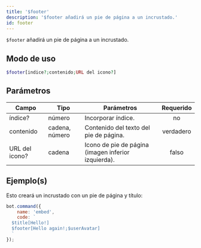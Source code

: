 ```yaml
---
title: '$footer'
description: '$footer añadirá un pie de página a un incrustado.'
id: footer
---
```


`$footer` añadirá un pie de página a un incrustado.

## Modo de uso

```php
$footer[indice?;contenido;URL del icono?]
```

## Parámetros

| Campo          | Tipo           | Parámetros                                          | Requerido |
| -------------- | -------------- | --------------------------------------------------- |:---------:|
| índice?        | número         | Incorporar índice.                                  |    no     |
| contenido      | cadena, número | Contenido del texto del pie de página.              | verdadero |
| URL del icono? | cadena         | Icono de pie de página (imagen inferior izquierda). |   falso   |

## Ejemplo(s)

Esto creará un incrustado con un pie de página y título:

```javascript
bot.command({
    name: 'embed',
    code: `
  $title[Hello!]
  $footer[Hello again!;$userAvatar]
  `
});
```
